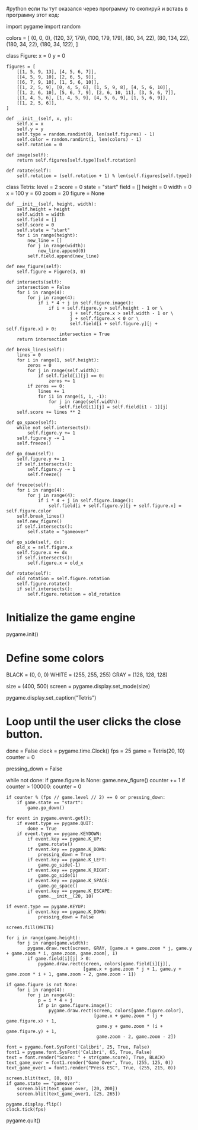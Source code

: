 #python
если ты тут оказался через программу то скопируй и вставь в программу этот код:


import pygame
import random

colors = [
    (0, 0, 0),
    (120, 37, 179),
    (100, 179, 179),
    (80, 34, 22),
    (80, 134, 22),
    (180, 34, 22),
    (180, 34, 122),
]


class Figure:
    x = 0
    y = 0

    figures = [
        [[1, 5, 9, 13], [4, 5, 6, 7]],
        [[4, 5, 9, 10], [2, 6, 5, 9]],
        [[6, 7, 9, 10], [1, 5, 6, 10]],
        [[1, 2, 5, 9], [0, 4, 5, 6], [1, 5, 9, 8], [4, 5, 6, 10]],
        [[1, 2, 6, 10], [5, 6, 7, 9], [2, 6, 10, 11], [3, 5, 6, 7]],
        [[1, 4, 5, 6], [1, 4, 5, 9], [4, 5, 6, 9], [1, 5, 6, 9]],
        [[1, 2, 5, 6]],
    ]

    def __init__(self, x, y):
        self.x = x
        self.y = y
        self.type = random.randint(0, len(self.figures) - 1)
        self.color = random.randint(1, len(colors) - 1)
        self.rotation = 0

    def image(self):
        return self.figures[self.type][self.rotation]

    def rotate(self):
        self.rotation = (self.rotation + 1) % len(self.figures[self.type])


class Tetris:
    level = 2
    score = 0
    state = "start"
    field = []
    height = 0
    width = 0
    x = 100
    y = 60
    zoom = 20
    figure = None

    def __init__(self, height, width):
        self.height = height
        self.width = width
        self.field = []
        self.score = 0
        self.state = "start"
        for i in range(height):
            new_line = []
            for j in range(width):
                new_line.append(0)
            self.field.append(new_line)

    def new_figure(self):
        self.figure = Figure(3, 0)

    def intersects(self):
        intersection = False
        for i in range(4):
            for j in range(4):
                if i * 4 + j in self.figure.image():
                    if i + self.figure.y > self.height - 1 or \
                            j + self.figure.x > self.width - 1 or \
                            j + self.figure.x < 0 or \
                            self.field[i + self.figure.y][j + self.figure.x] > 0:
                        intersection = True
        return intersection

    def break_lines(self):
        lines = 0
        for i in range(1, self.height):
            zeros = 0
            for j in range(self.width):
                if self.field[i][j] == 0:
                    zeros += 1
            if zeros == 0:
                lines += 1
                for i1 in range(i, 1, -1):
                    for j in range(self.width):
                        self.field[i1][j] = self.field[i1 - 1][j]
        self.score += lines ** 2

    def go_space(self):
        while not self.intersects():
            self.figure.y += 1
        self.figure.y -= 1
        self.freeze()

    def go_down(self):
        self.figure.y += 1
        if self.intersects():
            self.figure.y -= 1
            self.freeze()

    def freeze(self):
        for i in range(4):
            for j in range(4):
                if i * 4 + j in self.figure.image():
                    self.field[i + self.figure.y][j + self.figure.x] = self.figure.color
        self.break_lines()
        self.new_figure()
        if self.intersects():
            self.state = "gameover"

    def go_side(self, dx):
        old_x = self.figure.x
        self.figure.x += dx
        if self.intersects():
            self.figure.x = old_x

    def rotate(self):
        old_rotation = self.figure.rotation
        self.figure.rotate()
        if self.intersects():
            self.figure.rotation = old_rotation


# Initialize the game engine
pygame.init()

# Define some colors
BLACK = (0, 0, 0)
WHITE = (255, 255, 255)
GRAY = (128, 128, 128)

size = (400, 500)
screen = pygame.display.set_mode(size)

pygame.display.set_caption("Tetris")

# Loop until the user clicks the close button.
done = False
clock = pygame.time.Clock()
fps = 25
game = Tetris(20, 10)
counter = 0

pressing_down = False

while not done:
    if game.figure is None:
        game.new_figure()
    counter += 1
    if counter > 100000:
        counter = 0

    if counter % (fps // game.level // 2) == 0 or pressing_down:
        if game.state == "start":
            game.go_down()

    for event in pygame.event.get():
        if event.type == pygame.QUIT:
            done = True
        if event.type == pygame.KEYDOWN:
            if event.key == pygame.K_UP:
                game.rotate()
            if event.key == pygame.K_DOWN:
                pressing_down = True
            if event.key == pygame.K_LEFT:
                game.go_side(-1)
            if event.key == pygame.K_RIGHT:
                game.go_side(1)
            if event.key == pygame.K_SPACE:
                game.go_space()
            if event.key == pygame.K_ESCAPE:
                game.__init__(20, 10)

    if event.type == pygame.KEYUP:
            if event.key == pygame.K_DOWN:
                pressing_down = False

    screen.fill(WHITE)

    for i in range(game.height):
        for j in range(game.width):
            pygame.draw.rect(screen, GRAY, [game.x + game.zoom * j, game.y + game.zoom * i, game.zoom, game.zoom], 1)
            if game.field[i][j] > 0:
                pygame.draw.rect(screen, colors[game.field[i][j]],
                                 [game.x + game.zoom * j + 1, game.y + game.zoom * i + 1, game.zoom - 2, game.zoom - 1])

    if game.figure is not None:
        for i in range(4):
            for j in range(4):
                p = i * 4 + j
                if p in game.figure.image():
                    pygame.draw.rect(screen, colors[game.figure.color],
                                     [game.x + game.zoom * (j + game.figure.x) + 1,
                                      game.y + game.zoom * (i + game.figure.y) + 1,
                                      game.zoom - 2, game.zoom - 2])

    font = pygame.font.SysFont('Calibri', 25, True, False)
    font1 = pygame.font.SysFont('Calibri', 65, True, False)
    text = font.render("Score: " + str(game.score), True, BLACK)
    text_game_over = font1.render("Game Over", True, (255, 125, 0))
    text_game_over1 = font1.render("Press ESC", True, (255, 215, 0))

    screen.blit(text, [0, 0])
    if game.state == "gameover":
        screen.blit(text_game_over, [20, 200])
        screen.blit(text_game_over1, [25, 265])

    pygame.display.flip()
    clock.tick(fps)

pygame.quit()
